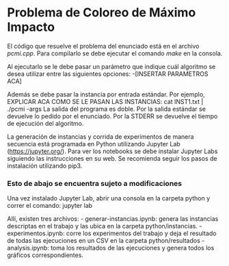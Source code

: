 # Problema de Coloreo de Máximo Impacto
El código que resuelve el problema del enunciado está en el archivo *pcmi.cpp*.
Para compilarlo se debe ejecutar el comando
    *make*
en la consola.

Al ejecutarlo se le debe pasar un parámetro que indique cuál algoritmo se desea utilizar entre las siguientes opciones:
	-[INSERTAR PARAMETROS ACA]

Además se debe pasar la instancia por entrada estándar. Por ejemplo, EXPLICAR ACA COMO SE LE PASAN LAS INSTANCIAS:
	cat INST1.txt | ./pcmi -args
La salida del programa es doble. Por la salida estándar se devuelve lo pedido por el enunciado. Por la STDERR se devuelve el tiempo de ejecución del algoritmo.

La generación de instancias y corrida de experimentos de manera secuencia está programada en Python utilizando Jupyter Lab (https://jupyter.org/). Para ver los notebooks se debe instalar Jupyter Labs siguiendo las instrucciones en su web. Se recomienda seguir los pasos de instalación utilizando pip3.

### Esto de abajo se encuentra sujeto a modificaciones
Una vez instalado Jupyter Lab, abrir una consola en la carpeta python y correr el comando:
	jupyter lab

Allí, existen tres archivos:
	- generar-instancias.ipynb: genera las instancias descriptas en el trabajo y las ubica en la carpeta python/instancias.
	- experimentos.ipynb: corre los experimentos del trabajo y deja el resultado de todas las ejecuciones en un CSV en la carpeta python/resultados
	- analysis.ipynb: toma los resultados de las ejecuciones y genera todos los gráficos correspondientes.
